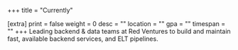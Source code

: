 +++
title = "Currently"

[extra]
print = false
weight = 0
desc = ""
location = ""
gpa = ""
timespan = ""
+++
Leading backend & data teams at Red Ventures to build and maintain fast, available backend services, and ELT pipelines.